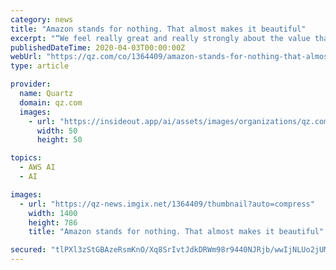 ```yaml
---
category: news
title: "Amazon stands for nothing. That almost makes it beautiful"
excerpt: "“We feel really great and really strongly about the value that Amazon Rekognition is providing our customers of all sizes and all types of industries in law enforcement and out of law enforcement."
publishedDateTime: 2020-04-03T00:00:00Z
webUrl: "https://qz.com/co/1364409/amazon-stands-for-nothing-that-almost-makes-it-beautiful/"
type: article

provider:
  name: Quartz
  domain: qz.com
  images:
    - url: "https://insideout.app/ai/assets/images/organizations/qz.com-50x50.jpg"
      width: 50
      height: 50

topics:
  - AWS AI
  - AI

images:
  - url: "https://qz-news.imgix.net/1364409/thumbnail?auto=compress"
    width: 1400
    height: 786
    title: "Amazon stands for nothing. That almost makes it beautiful"

secured: "tlPXl3zStGBAzeRsmKnO/Xq8SrIvtJdkDRWm98r9440NJRjb/wwIjNLUo2jUM2EWRUdRb1szBblw8nqpA/7G0K9b5qHXj99oUkGqMz8x27VI+z5S81IfGcEzp8Jl057izJO/ycY7Uj2GEAL0BZ6wQ1GM/G+2l4MlAs8BO1gmdWxMrGsy1tteoW7Kf1SWKAyBhnJwq2LZ6uq2ku7yCxCjiUDMUsSfx75ZThK5blqo0PkSBpUuzYQ38SfOndvZFXK+f2ar4wNU6tW5MMA3LgeHi+XUGQTpCBpq/o4L7kTl+vCE4q82gVLmX3h5igrRg3Gx;XhLg8qTlxHxzgVGIvfn+3Q=="
---
```


